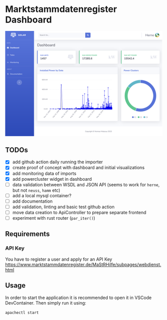 # Marktstammdatenregister Dashboard

![Preview](https://raw.githubusercontent.com/norman27/marktstammdatenregister/main/docs/preview.png)

## TODOs
- [x] add github action daily running the importer
- [x] create proof of concept with dashboard and initial visualizations
- [x] add monitoring data of imports
- [x] add powercluster widget in dashboard
- [ ] data validation between WSDL and JSON API (seems to work for `herne`, but not `neuss`, `hamm` etc)
- [ ] add a local mysql container?
- [ ] add documentation
- [ ] add validation, linting and basic test github action
- [ ] move data creation to ApiController to prepare separate frontend
- [ ] experiment with rust router (`par_iter()`) 

## Requirements
### API Key
You have to register a user and apply for an API Key https://www.marktstammdatenregister.de/MaStRHilfe/subpages/webdienst.html

## Usage
In order to start the application it is recommended to open it in VSCode DevContainer. Then simply run it using:

```shell
apachectl start
```